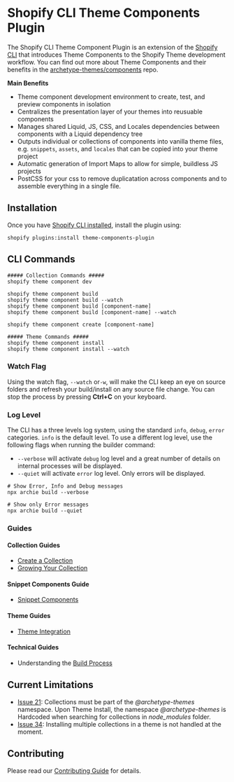 # Shopify CLI Theme Components Plugin

The Shopify CLI Theme Component Plugin is an extension of the [Shopify CLI](https://github.com/Shopify/cli) that introduces Theme Components to the Shopify Theme development workflow. You can find out more about Theme Components and their benefits in the [archetype-themes/components](https://github.com/archetype-themes/components) repo.

**Main Benefits**

- Theme component development environment to create, test, and preview components in isolation
- Centralizes the presentation layer of your themes into reusuable components
- Manages shared Liquid, JS, CSS, and Locales dependencies between components with a Liquid dependency tree
- Outputs individual or collections of components into vanilla theme files, e.g. `snippets`, `assets`, and `locales` that can be copied into your theme project
- Automatic generation of Import Maps to allow for simple, buildless JS projects
- PostCSS for your css to remove duplicatation across components and to assemble everything in a single file.

## Installation

Once you have [Shopify CLI installed](https://shopify.dev/docs/themes/tools/cli/install), install the plugin using:

```shell
shopify plugins:install theme-components-plugin
```

## CLI Commands

```shell
##### Collection Commands #####
shopify theme component dev

shopify theme component build
shopify theme component build --watch
shopify theme component build [component-name]
shopify theme component build [component-name] --watch

shopify theme component create [component-name]

##### Theme Commands #####
shopify theme component install
shopify theme component install --watch
```

### Watch Flag

Using the watch flag, `--watch` or`-w`, will make the CLI keep an eye on source folders and refresh your build/install
on any source file change. You can stop the process by pressing **Ctrl+C** on your keyboard.

### Log Level

The CLI has a three levels log system, using the standard `info`, `debug`, `error` categories. `info` is the default
level. To use a different log level, use the following flags when running the builder command:

* `--verbose` will activate `debug` log level and a great number of details on internal processes will be
  displayed.
* `--quiet` will activate `error` log level. Only errors will be displayed.

```shell
# Show Error, Info and Debug messages
npx archie build --verbose
```

```shell
# Show only Error messages
npx archie build --quiet
```

### Guides

#### Collection Guides

- [Create a Collection](docs/Creating-a-Collection.md)
- [Growing Your Collection](docs/Growing-Your-Collection.md)

#### Snippet Components Guide

- [Snippet Components](docs/Snippet-Components.md)

#### Theme Guides

- [Theme Integration](docs/Themes.md)

#### Technical Guides

- Understanding the [Build Process](docs/Build-process.md)

## Current Limitations

* [Issue 21](https://github.com/archetype-themes/archie/issues/21): Collections must be part of the  *@archetype-themes*
  namespace. Upon Theme Install, the namespace *@archetype-themes*
  is Hardcoded when searching for collections in *node_modules* folder.
* [Issue 34](https://github.com/archetype-themes/archie/issues/34): Installing multiple collections in a theme is not
  handled at the moment.

## Contributing

Please read our [Contributing Guide](docs/Contributing.md) for details.

